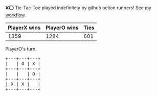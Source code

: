 :x::o: Tic-Tac-Toe played indefinitely by github action runners! See [my workflow](.github/workflows/play.yaml).

|PlayerX wins|PlayerO wins|Ties|
|-|-|-|
|1359|1284|601|

PlayerO's turn.

<pre>
+---+---+---+
|   | O | X |
+---+---+---+
|   |   | O |
+---+---+---+
| X | X |   |
+---+---+---+
</pre>